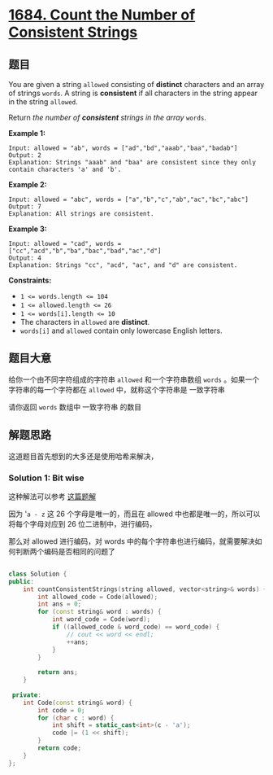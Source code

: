 # [1684. Count the Number of Consistent Strings](https://leetcode.com/problems/count-the-number-of-consistent-strings/)

## 题目

You are given a string `allowed` consisting of **distinct** characters and an array of strings `words`. A string is **consistent** if all characters in the string appear in the string `allowed`.

Return *the number of **consistent** strings in the array* `words`.

 

**Example 1:**

```
Input: allowed = "ab", words = ["ad","bd","aaab","baa","badab"]
Output: 2
Explanation: Strings "aaab" and "baa" are consistent since they only contain characters 'a' and 'b'.
```

**Example 2:**

```
Input: allowed = "abc", words = ["a","b","c","ab","ac","bc","abc"]
Output: 7
Explanation: All strings are consistent.
```

**Example 3:**

```
Input: allowed = "cad", words = ["cc","acd","b","ba","bac","bad","ac","d"]
Output: 4
Explanation: Strings "cc", "acd", "ac", and "d" are consistent.
```

 

**Constraints:**

- `1 <= words.length <= 104`
- `1 <= allowed.length <= 26`
- `1 <= words[i].length <= 10`
- The characters in `allowed` are **distinct**.
- `words[i]` and `allowed` contain only lowercase English letters.

## 题目大意

给你一个由不同字符组成的字符串 `allowed` 和一个字符串数组 `words` 。如果一个字符串的每一个字符都在 `allowed` 中，就称这个字符串是 一致字符串 

请你返回 `words` 数组中 一致字符串 的数目

## 解题思路

这道题目首先想到的大多还是使用哈希来解决，

### Solution 1: Bit wise

这种解法可以参考 [这篇题解](https://leetcode.cn/problems/count-the-number-of-consistent-strings/solution/zhuang-tai-ya-suo-wei-yun-suan-by-zheng-xl00a/)

因为 '`a - z` 这 26 个字母是唯一的，而且在 allowed 中也都是唯一的，所以可以将每个字母对应到 26 位二进制中，进行编码，

那么对 allowed 进行编码，对 words 中的每个字符串也进行编码，就需要解决如何判断两个编码是否相同的问题了


````c++

class Solution {
public:
    int countConsistentStrings(string allowed, vector<string>& words) {
        int allowed_code = Code(allowed);
        int ans = 0;
        for (const string& word : words) {
            int word_code = Code(word);
            if ((allowed_code & word_code) == word_code) {
                // cout << word << endl;
                ++ans;
            } 
        }
        
        return ans;
    }
    
 private:
    int Code(const string& word) {
        int code = 0;
        for (char c : word) {
            int shift = static_cast<int>(c - 'a');
            code |= (1 << shift);
        }
        return code;
    }
};
````




